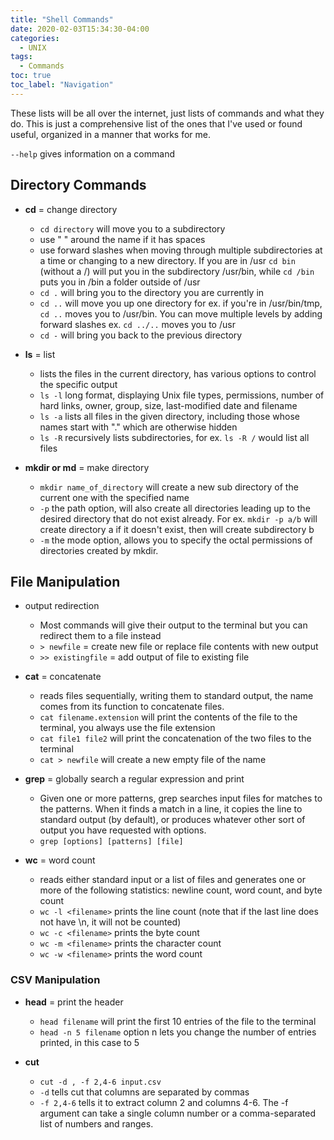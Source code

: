 ```yaml
---
title: "Shell Commands"
date: 2020-02-03T15:34:30-04:00
categories:
  - UNIX
tags:
  - Commands
toc: true
toc_label: "Navigation"
---
```


These lists will be all over the internet, just lists of commands and what they do. This is just a comprehensive list of the ones that I've used or found useful, organized in a manner that works for me.

`--help` gives information on a command

## Directory Commands

- **cd** = change directory
  - `cd directory` will move you to a subdirectory
  - use " " around the name if it has spaces
  - use forward slashes when moving through multiple subdirectories at a time or changing to a new directory. If you are in /usr `cd bin` (without a /) will put you in the subdirectory /usr/bin, while `cd /bin` puts you in /bin a folder outside of /usr
  - `cd .` will bring you to the directory you are currently in
  - `cd ..` will move you up one directory for ex. if you're in /usr/bin/tmp, `cd ..` moves you to /usr/bin. You can move multiple levels by adding forward slashes ex. `cd ../..` moves you to /usr
  - `cd -` will bring you back to the previous directory

- **ls** = list
  - lists the files in the current directory, has various options to control the specific output
  - `ls -l` long format, displaying Unix file types, permissions, number of hard links, owner, group, size, last-modified date and filename
  - `ls -a` lists all files in the given directory, including those whose names start with "." which are otherwise hidden
  - `ls -R` recursively lists subdirectories, for ex. `ls -R /` would list all files

- **mkdir or md** = make directory
  - `mkdir name_of_directory` will create a new sub directory of the current one with the specified name
  - `-p` the path option, will also create all directories leading up to the desired directory that do not exist already. For ex. `mkdir -p a/b` will create directory a if it doesn't exist, then will create subdirectory b
  - `-m` the mode option, allows you to specify the octal permissions of directories created by mkdir.

## File Manipulation

- output redirection
  - Most commands will give their output to the terminal but you can redirect them to a file instead
  - `> newfile` = create new file or replace file contents with new output
  - `>> existingfile` = add output of file to existing file

- **cat** = concatenate
  - reads files sequentially, writing them to standard output, the name comes from its function to concatenate files.
  - `cat filename.extension` will print the contents of the file to the terminal, you always use the file extension
  - `cat file1 file2` will print the concatenation of the two files to the terminal
  - `cat > newfile` will create a new empty file of the name

- **grep** = globally search a regular expression and print
  - Given one or more patterns, grep searches input files for matches to the patterns. When it finds a match in a line, it copies the line to standard output (by default), or produces whatever other sort of output you have requested with options.
  - `grep [options] [patterns] [file]`

- **wc** = word count
  -  reads either standard input or a list of files and generates one or more of the following statistics: newline count, word count, and byte count
  - `wc -l <filename>` prints the line count (note that if the last line does not have \n, it will not be counted)
  - `wc -c <filename>` prints the byte count
  - `wc -m <filename>` prints the character count
  - `wc -w <filename>` prints the word count

### CSV Manipulation

  - **head** = print the header
    - `head filename` will print the first 10 entries of the file to the terminal
    - `head -n 5 filename` option n lets you change the number of entries printed, in this case to 5

- **cut**
  - `cut -d , -f 2,4-6 input.csv`
  - `-d` tells cut that columns are separated by commas
  - `-f 2,4-6` tells it to extract column 2 and columns 4-6. The -f argument can take a single column number or a comma-separated list of numbers and ranges.
